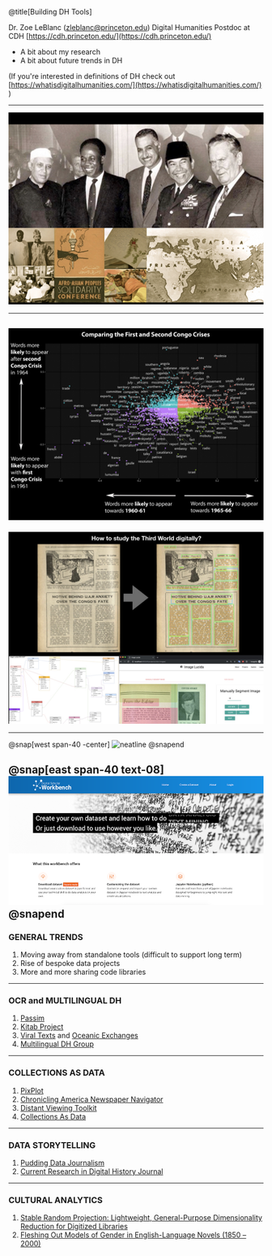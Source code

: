 @title[Building DH Tools]

Dr. Zoe LeBlanc (zleblanc@princeton.edu)
Digital Humanities Postdoc at CDH [https://cdh.princeton.edu/](https://cdh.princeton.edu/)

- A bit about my research
- A bit about future trends in DH

(If you're interested in definitions of DH check out [https://whatisdigitalhumanities.com/](https://whatisdigitalhumanities.com/) )  

---
![Third World](/slides/2020_02_14/images/thirdworld.jpeg)

---
![graph](/slides/2020_02_14/images/graph.jpeg)
---
![extract_data](/slides/2020_02_14/images/extract_data.jpeg)

---
@snap[west span-40 -center]
![neatline](https://digitalhumanities.duke.edu/sites/digitalhumanities.duke.edu/files/neatline.jpg)
@snapend

@snap[east span-40 text-08]
![ithaka](/slides/2020_02_14/images/ithaka.png)
@snapend
---
### GENERAL TRENDS

1. Moving away from standalone tools (difficult to support long term)
2. Rise of bespoke data projects
3. More and more sharing code libraries 
   
---
### OCR and MULTILINGUAL DH

1. [Passim](https://github.com/dasmiq/passim)
2. [Kitab Project](http://kitab-project.org/)
3. [Viral Texts](https://viraltexts.org/) and [Oceanic Exchanges](https://oceanicexchanges.org/)
4. [Multilingual DH Group](https://multilingualdh.org/en/)

---
### COLLECTIONS AS DATA

1. [PixPlot](https://dhlab.yale.edu/projects/pixplot/)
2. [Chronicling America Newspaper Navigator](https://labs.loc.gov/experiments/newspaper-navigator/?loclr=twndi)
3. [Distant Viewing Toolkit](https://distantviewing.org/)
4. [Collections As Data](https://collectionsasdata.github.io/)

---
### DATA STORYTELLING

1. [Pudding Data Journalism](https://pudding.cool/)
2. [Current Research in Digital History Journal](https://crdh.rrchnm.org/)

---
### CULTURAL ANALYTICS

1. [Stable Random Projection: Lightweight, General-Purpose Dimensionality Reduction for Digitized Libraries](http://benschmidt.org/publication/schmidt_stable_2018-1/)
2. [Fleshing Out Models of Gender in English-Language Novels (1850 – 2000)](https://culturalanalytics.org/article/11652-fleshing-out-models-of-gender-in-english-language-novels-1850-2000)